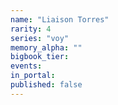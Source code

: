 ```yaml
---
name: "Liaison Torres"
rarity: 4
series: "voy"
memory_alpha: ""
bigbook_tier:
events:
in_portal:
published: false
---
```

